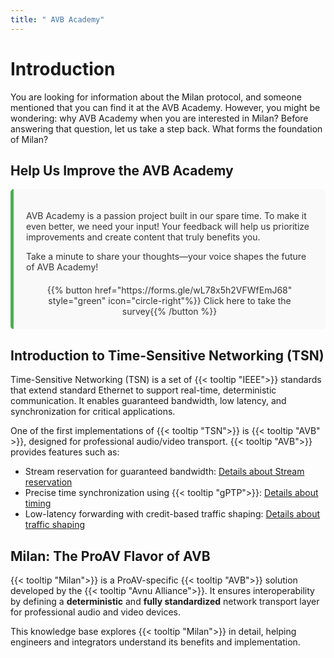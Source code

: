 ```yaml
---
title: " AVB Academy"
---
```


# Introduction

You are looking for information about the Milan protocol, and someone mentioned that you can find it at the AVB Academy. However, you might be wondering: why AVB Academy when you are interested in Milan? Before answering that question, let us take a step back. What forms the foundation of Milan?

## Help Us Improve the AVB Academy

<div class="survey-notice">
  <p>AVB Academy is a passion project built in our spare time. To make it even better, we need your input! Your feedback will help us prioritize improvements and create content that truly benefits you.</p>
  <p>Take a minute to share your thoughts—your voice shapes the future of AVB Academy!</p>
  <div class="survey-button-container">
    {{% button href="https://forms.gle/wL78x5h2VFWfEmJ68" style="green" icon="circle-right"%}} Click here to take the survey{{% /button %}}
  </div>
</div>

<style>
  .survey-notice {
    background-color: #f9f9f9; /* Light background for light theme */
    color: #333; /* Dark text for light theme */
    padding: 20px;
    border-left: 5px solid #4CAF50; /* Green accent */
    margin-bottom: 20px;
    border-radius: 5px;
  }

  .survey-button-container {
    text-align: center;
    margin-top: 20px;
  }

  /* Dark theme adjustments */
  body.dark-theme .survey-notice {
    background-color: #333; /* Dark background for dark theme */
    color: #f9f9f9; /* Light text for dark theme */
    border-left: 5px solid #80e27e; /* Lighter green for better visibility */
  }

  body.dark-theme .survey-button-container {
    color: #f9f9f9; /* Light text for the button container */
  }

  .survey-notice {
  transition: background-color 0.3s ease, color 0.3s ease;
}

</style>



## Introduction to Time-Sensitive Networking (TSN)

Time-Sensitive Networking (TSN) is a set of {{< tooltip "IEEE">}} standards that extend standard Ethernet to support real-time, deterministic communication. It enables guaranteed bandwidth, low latency, and synchronization for critical applications.

One of the first implementations of {{< tooltip "TSN">}} is {{< tooltip "AVB" >}}, designed for professional audio/video transport. {{< tooltip "AVB">}} provides features such as:

- Stream reservation for guaranteed bandwidth: [Details about Stream reservation](01_milan/03_traffic-shaping/stream-reservation/_index.md)
- Precise time synchronization using {{< tooltip "gPTP">}}: [Details about timing](01_milan/00_network-timing/_index.md)
- Low-latency forwarding with credit-based traffic shaping: [Details about traffic shaping](01_milan/03_traffic-shaping/fqtss/_index.md)

## Milan: The ProAV Flavor of AVB

{{< tooltip "Milan">}} is a ProAV-specific {{< tooltip "AVB">}} solution developed by the {{< tooltip "Avnu Alliance">}}. It ensures interoperability by defining a **deterministic** and **fully standardized** network transport layer for professional audio and video devices.

This knowledge base explores {{< tooltip "Milan">}} in detail, helping engineers and integrators understand its benefits and implementation.
